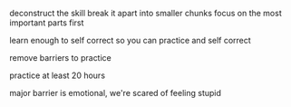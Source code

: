 

deconstruct the skill
  break it apart into smaller chunks
  focus on the most important parts first

learn enough to self correct
  so you can practice and self correct

remove barriers to practice

practice at least 20 hours

major barrier is emotional, we're scared of feeling stupid
